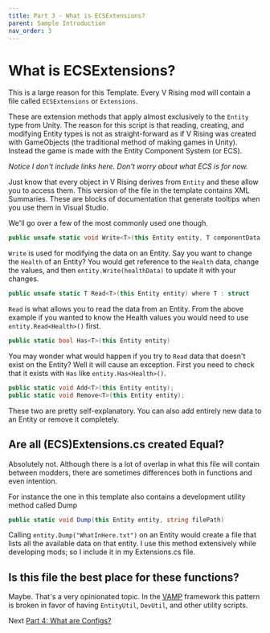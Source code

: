 ```yaml
---
title: Part 3 - What is ECSExtensions?
parent: Sample Introduction
nav_order: 3
---
```


# What is ECSExtensions?
This is a large reason for this Template. Every V Rising mod will contain a file called `ECSExtensions` or `Extensions`. 

These are extension methods that apply almost exclusively to the `Entity` type from Unity. The reason for this script is that reading, creating, and modifying Entity types is not as straight-forward as if V Rising was created with GameObjects (the traditional method of making games in Unity). Instead the game is made with the Entity Component System (or ECS). 

*Notice I don't include links here. Don't worry about what ECS is for now.*

Just know that every object in V Rising derives from `Entity` and these allow you to access them. This version of the file in the template contains XML Summaries. These are blocks of documentation that generate tooltips when you use them in Visual Studio. 

We'll go over a few of the most commonly used one though. 

```csharp
public unsafe static void Write<T>(this Entity entity, T componentData) where T : struct
```
`Write` is used for modifying the data on an Entity. Say you want to change the `Health` of an Entity? You would get reference to the `Health` data, change the values, and then `entity.Write(healthData)` to update it with your changes.

```csharp
public unsafe static T Read<T>(this Entity entity) where T : struct
```
`Read` is what allows you to read the data from an Entity. From the above example if you wanted to know the Health values you would need to use `entity.Read<Health>()` first. 

```csharp
public static bool Has<T>(this Entity entity)
```
You may wonder what would happen if you try to `Read` data that doesn't exist on the Entity? Well it will cause an exception. First you need to check that it exists with `Has` like `entity.Has<Health>()`.

```csharp
public static void Add<T>(this Entity entity);
public static void Remove<T>(this Entity entity);
```
These two are pretty self-explanatory. You can also add entirely new data to an Entity or remove it completely. 

## Are all (ECS)Extensions.cs created Equal?
Absolutely not. Although there is a lot of overlap in what this file will contain between modders, there are sometimes differences both in functions and even intention. 

For instance the one in this template also contains a development utility method called Dump

```csharp
public static void Dump(this Entity entity, string filePath)
```

Calling `entity.Dump("WhatInHere.txt")` on an Entity would create a file that lists all the available data on that entity. I use this method extensively while developing mods; so I include it in my Extensions.cs file. 

## Is this file the best place for these functions?
Maybe. That's a very opinionated topic. In the [VAMP](https://github.com/CrimsonMods/VAMP) framework this pattern is broken in favor of having `EntityUtil`, `DevUtil`, and other utility scripts.

Next [Part 4: What are Configs?](04_sample_config.md)
